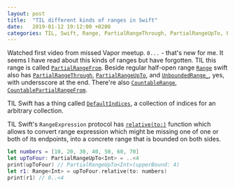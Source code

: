 ```yaml
---
layout: post
title:  "TIL different kinds of ranges in Swift"
date:   2019-01-12 19:12:00 +0200
categories: TIL, Swift, Range, PartialRangeThrough, PartialRangeUpTo, PartialRangeFrom, UnboundedRange_, DefaultIndices, RangeExpression, CountableRange, CountablePartialRangeFrom
---
```

Watched first video from missed Vapor meetup. `0...` - that's new for me. It seems I have read about this kinds of ranges but have forgotten. TIL this range is called [`PartialRangeFrom`](https://developer.apple.com/documentation/swift/partialrangefrom). Beside regular half-open range [`Range`](https://developer.apple.com/documentation/swift/range) swift also has [`PartialRangeThrough`](https://developer.apple.com/documentation/swift/partialrangethrough), [`PartialRangeUpTo`](https://developer.apple.com/documentation/swift/partialrangeupto), and [`UnboundedRange_`](https://developer.apple.com/documentation/swift/unboundedrange_), yes, with undersscore at the end. There're also [`CountableRange`](https://developer.apple.com/documentation/swift/countablerange), [`CountablePartialRangeFrom`](https://developer.apple.com/documentation/swift/countablepartialrangefrom).

TIL Swift has a thing called [`DefaultIndices`](https://developer.apple.com/documentation/swift/defaultindices), a collection of indices for an arbitrary collection.

TIL Swift's `RangeExpression` protocol has [`relative(to:)`](https://developer.apple.com/documentation/swift/rangeexpression/relative(to:)) function which allows to convert range expression which might be missing one of one or both of its endpoints, into a concrete range that is bounded on both sides.

```Swift 
let numbers = [10, 20, 30, 40, 50, 60, 70]
let upToFour: PartialRangeUpTo<Int> = ..<4
print(upToFour) // PartialRangeUpTo<Int>(upperBound: 4)
let r1: Range<Int> = upToFour.relative(to: numbers)
print(r1) // 0..<4
```
